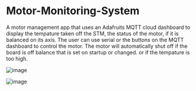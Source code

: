 # Motor-Monitoring-System

A motor management app that uses an Adafruits MQTT cloud dashboard to display the tempature taken off the STM, the status of the motor, if it is balanced on its axis. The user can use serial or the buttons on the MQTT dashboard to control the motor. 
The motor will automatically shut off if the board is off balance that is set on startup or changed. or if the tempature is too high. 

![image](https://github.com/Gavwalsh15/Motor-Monitoring-System/assets/114908190/6e6add8c-6d75-4233-9f3f-6c5dab292535)



![image](https://github.com/Gavwalsh15/Motor-Monitoring-System/assets/114908190/0d8cef1c-0738-40a2-a759-35862d4dfd93)

